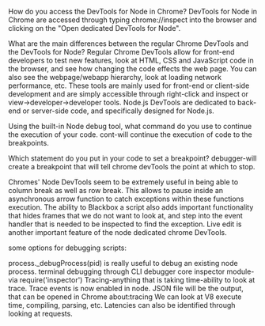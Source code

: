 How do you access the DevTools for Node in Chrome?
DevTools for Node in Chrome are accessed through typing chrome://inspect into the browser and clicking on the "Open dedicated DevTools for Node".

What are the main differences between the regular Chrome DevTools and the DevTools for Node?
Regular Chrome DevTools allow for front-end developers to test new features, look at HTML, CSS and JavaScript code in the browser, and see how changing the code effects the web page. You can also see the webpage/webapp hierarchy, look at loading network performance, etc. These tools are mainly used for front-end or client-side development and are simply accessible through right-click and inspect or view->developer->developer tools. Node.js DevTools are dedicated to back-end or server-side code, and specifically designed for Node.js.

Using the built-in Node debug tool, what command do you use to continue the execution of your code.
cont-will continue the execution of code to the breakpoints.

Which statement do you put in your code to set a breakpoint?
debugger-will create a breakpoint that will tell chrome devTools the point at which to stop.

Chromes' Node DevTools seem to be extremely useful in being able to column break as well as row break. This allows to pause inside an asynchronous arrow function to catch exceptions within these functions execution. The ability to Blackbox a script also adds important functionality that hides frames that we do not want to look at, and step into the event handler that is needed to be inspected to find the exception. Live edit is another important feature of the node dedicated chrome DevTools.

some options for debugging scripts:

process._debugProcess(pid) is really useful to debug an existing node process.
terminal debugging through CLI debugger
core inspector module-via require('inspector')
Tracing-anything that is taking time-ability to look at trace. Trace events is now enabled in node. JSON file will be the output, that can be opened in Chrome about:tracing We can look at V8 execute time, compiling, parsing, etc. Latencies can also be identified through looking at requests.
